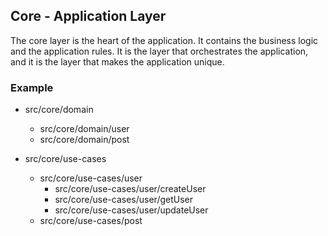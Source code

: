 ## Core - Application Layer

The core layer is the heart of the application. It contains the business logic and the application rules. It is the layer that orchestrates the application, and it is the layer that makes the application unique.

### Example

- src/core/domain
  - src/core/domain/user
  - src/core/domain/post

- src/core/use-cases
    - src/core/use-cases/user
        - src/core/use-cases/user/createUser
        - src/core/use-cases/user/getUser
        - src/core/use-cases/user/updateUser
    - src/core/use-cases/post
    